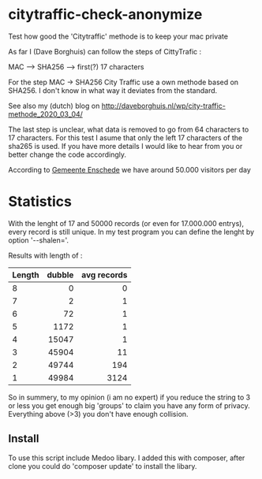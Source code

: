 # citytraffic-check-anonymize
Test how good the 'Citytraffic' methode is to keep your mac private

As far I (Dave Borghuis) can follow the steps of CittyTrafic :

  MAC --> SHA256 --> first(?) 17 characters

For the step MAC -> SHA256 City Traffic use a own methode based on SHA256. I don't know in what way it deviates from the standard. 

See also my (dutch) blog on http://daveborghuis.nl/wp/city-traffic-methode_2020_03_04/

The last step is unclear, what data is removed to go from 64 characters to 17 characters. For this test I asume that only the left 17 characters of the sha265 is used. If you have more details I would like to hear from you or better change the code accordingly. 

According to [Gemeente Enschede](https://www.binnenstadsmonitorenschede.nl/bezoekers-weekcijfers) we have around 50.000 visitors per day 

# Statistics
With the lenght of 17 and 50000 records (or even for 17.000.000 entrys), every record is still unique. In my test program you can define the lenght by option '--shalen='.

Results with length of :

| Length        | dubble | avg records |
| ------------- | ---------:|---------:| 
| 8  |     0|    0|
| 7  |     2|    1|
| 6  |    72|    1|
| 5  |  1172|    1|
| 4  | 15047|    1|
| 3  | 45904|   11|
| 2  | 49744|  194|
| 1  | 49984| 3124|

So in summery, to my opinion (i am no expert) if you reduce the string to 3 or less you get enough big 'groups' to claim you have any form of privacy. Everything above (>3) you don't have enough collision.

## Install
To use this script include Medoo libary. I added this with composer, after clone you could do 'composer update' to install the libary.